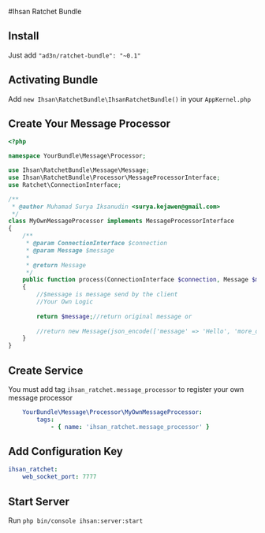 #Ihsan Ratchet Bundle

## Install 

Just add ```"ad3n/ratchet-bundle": "~0.1"```

## Activating Bundle

Add ```new Ihsan\RatchetBundle\IhsanRatchetBundle()``` in your `AppKernel.php`

## Create Your Message Processor

```php
<?php

namespace YourBundle\Message\Processor;

use Ihsan\RatchetBundle\Message\Message;
use Ihsan\RatchetBundle\Processor\MessageProcessorInterface;
use Ratchet\ConnectionInterface;

/**
 * @author Muhamad Surya Iksanudin <surya.kejawen@gmail.com>
 */
class MyOwnMessageProcessor implements MessageProcessorInterface
{
    /**
     * @param ConnectionInterface $connection
     * @param Message $message
     *
     * @return Message
     */
    public function process(ConnectionInterface $connection, Message $message): Message
    {
        //$message is message send by the client
        //Your Own Logic
        
        return $message;//return original message or
        
        //return new Message(json_encode(['message' => 'Hello', 'more_data_to_expose' => $data]));
    }
}

```

## Create Service

You must add tag `ihsan_ratchet.message_processor` to register your own message processor

```yaml
    YourBundle\Message\Processor\MyOwnMessageProcessor:
        tags:
            - { name: 'ihsan_ratchet.message_processor' }
```

## Add Configuration Key

```yaml
ihsan_ratchet:
    web_socket_port: 7777
```

## Start Server

Run ```php bin/console ihsan:server:start```
